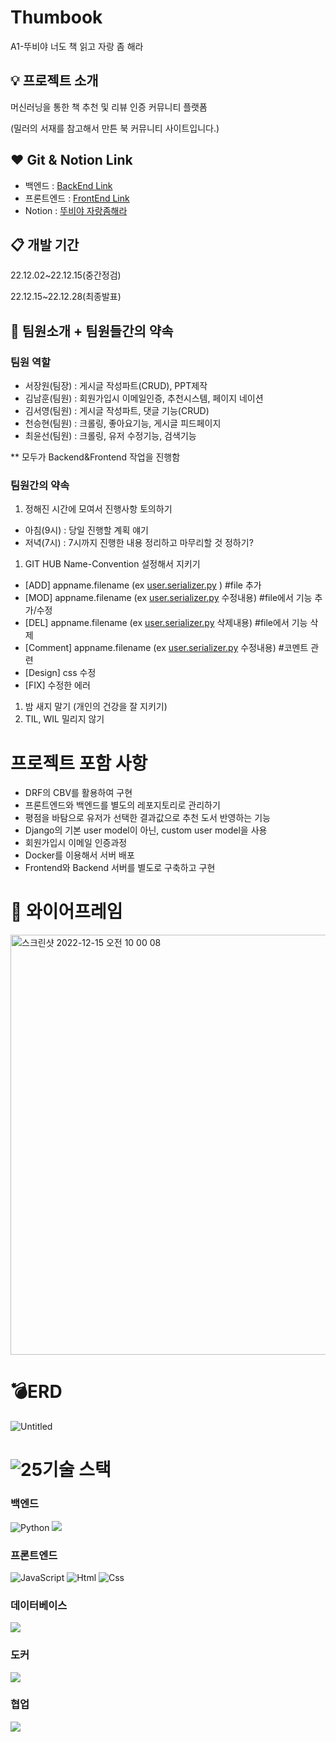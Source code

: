 # Thumbook
A1-뚜비야 너도 책 읽고 자랑 좀 해라


## 💡 프로젝트 소개
머신러닝을 통한 책 추천 및 리뷰 인증 커뮤니티 플랫폼

(밀러의 서재를 참고해서 만튼 북 커뮤니티 사이트입니다.)

## ❤️ Git & Notion Link
- 백엔드 : [BackEnd Link](https://github.com/ksykma/Book_Space)
- 프론트엔드 : [FrontEnd Link](https://github.com/ksykma/Book_Space_Front)
- Notion : [뚜비야 자랑좀해라](https://bitter-trunk-e9a.notion.site/A1-c8728c9326d147d3b8dae30a8eba570c)


## 📋 개발 기간
22.12.02~22.12.15(중간정검)

22.12.15~22.12.28(최종발표)

## 🎅 팀원소개 + 팀원들간의 약속
### 팀원 역할
- 서장원(팀장) : 게시글 작성파트(CRUD), PPT제작
- 김남훈(팀원) : 회원가입시 이메일인증, 추천시스템, 페이지 네이션
- 김서영(팀원) : 게시글 작성파트, 댓글 기능(CRUD)
- 천승현(팀원) : 크롤링, 좋아요기능, 게시글 피드페이지
- 최윤선(팀원) : 크롤링, 유저 수정기능, 검색기능 

** 모두가 Backend&Frontend 작업을 진행함
### 팀원간의 약속
1. 정해진 시간에 모여서 진행사항 토의하기
- 아침(9시) : 당일 진행할 계획 얘기
- 저녁(7시) : 7시까지 진행한 내용 정리하고 마무리할 것 정하기?
1. GIT HUB Name-Convention 설정해서 지키기
- [ADD] appname.filename  (ex [user.serializer.py](http://user.serializer.py) ) #file 추가
- [MOD] appname.filename (ex [user.serializer.py](http://user.serializer.py) 수정내용) #file에서 기능 추가/수정
- [DEL] appname.filename (ex [user.serializer.py](http://user.serializer.py) 삭제내용) #file에서 기능 삭제
- [Comment] appname.filename (ex [user.serializer.py](http://user.serializer.py) 수정내용) #코멘트 관련
- [Design] css 수정
- [FIX] 수정한 에러
1. 밤 새지 말기 (개인의 건강을 잘 지키기)
2. TIL, WIL 밀리지 않기

# 프로젝트 포함 사항
  - DRF의 CBV를 활용하여 구현
  - 프론트엔드와 백엔드를 별도의 레포지토리로 관리하기
  - 평점을 바탐으로 유저가 선택한 결과값으로 추천 도서 반영하는 기능
  - Django의 기본 user model이 아닌, custom user model을 사용
  - 회원가입시 이메일 인증과정
  - Docker를 이용해서 서버 배포
  - Frontend와 Backend 서버를 별도로 구축하고 구현
  
  
 # 🧬 와이어프레임
 <img width="672" alt="스크린샷 2022-12-15 오전 10 00 08" src="https://user-images.githubusercontent.com/113073475/207749999-b4a7ecca-1a9e-4354-9cc5-85be2fbc5136.png">
 
 # 💣ERD
![Untitled](https://user-images.githubusercontent.com/113073475/207750155-913e0af9-38e7-4844-aac3-fa9b5ce18495.png)


# ![25](https://user-images.githubusercontent.com/103415295/200451936-b234dac2-a60a-4249-8a04-f03662eb0122.png)기술 스택

### 백엔드
<img alt="Python" src ="https://img.shields.io/badge/Python-3776AB.svg?&style=for-the-badge&logo=Python&logoColor=white"/> <img src="https://img.shields.io/badge/Django REST framework-092E20?style=flat-square&logo=Django REST framework&logoColor=white"/>

### 프론트엔드
<img alt="JavaScript" src ="https://img.shields.io/badge/JavaScriipt-F7DF1E.svg?&style=for-the-badge&logo=JavaScript&logoColor=black"/> <img alt="Html" src ="https://img.shields.io/badge/HTML5-E34F26.svg?&style=for-the-badge&logo=HTML5&logoColor=white"/> <img alt="Css" src ="https://img.shields.io/badge/CSS3-1572B6.svg?&style=for-the-badge&logo=CSS3&logoColor=white"/>

### 데이터베이스
<img src="https://img.shields.io/badge/SQLite-003B57?style=for-the-badge&logo=SQLite&logoColor=white">

### 도커
<img src="https://img.shields.io/badge/Docker-2496ED?style=flat-square&logo=Docker&logoColor=white"/>

### 협업
<img src="https://img.shields.io/badge/github-181717?style=for-the-badge&logo=github&logoColor=white">

